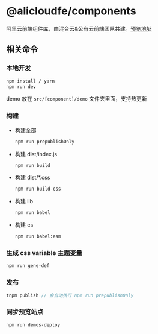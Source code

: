 # @alicloudfe/components

阿里云前端组件库，由混合云&公有云前端团队共建。[预览地址](https://pds.alibaba-inc.com/alibabacloud-components/components/)


## 相关命令

### 本地开发

```sh
npm install / yarn
npm run dev
```
demo 放在 `src/[component]/demo` 文件夹里面，支持热更新

### 构建

- 构建全部

  ```sh
  npm run prepublishOnly
  ```

- 构建 dist/index.js

  ```sh
  npm run build
  ```

- 构建 dist/*.css

  ```sh
  npm run build-css
  ```

- 构建 lib

  ```sh
  npm run babel
  ```

- 构建 es

  ```sh
  npm run babel:esm
  ```

### 生成 css variable 主题变量

```sh
npm run gene-def
```

### 发布
```js
tnpm publish // 会自动执行 npm run prepublishOnly
```

### 同步预览站点
```sh
npm run demos-deploy
```

